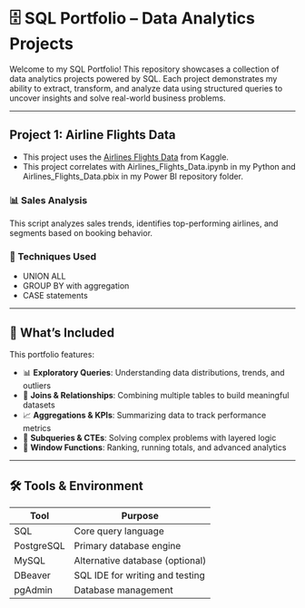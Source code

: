 # 🗄️ SQL Portfolio – Data Analytics Projects

Welcome to my SQL Portfolio! This repository showcases a collection of data analytics projects powered by SQL. Each project demonstrates my ability to extract, transform, and analyze data using structured queries to uncover insights and solve real-world business problems.

---

## Project 1: Airline Flights Data 
- This project uses the [Airlines Flights Data](https://www.kaggle.com/datasets/rohitgrewal/airlines-flights-data) from Kaggle.
- This project correlates with Airlines_Flights_Data.ipynb in my Python and Airlines_Flights_Data.pbix  in my Power BI repository folder.
  
### 📊 Sales Analysis 
This script analyzes sales trends, identifies top-performing airlines, and segments based on booking behavior.

### 🌟 Techniques Used
- UNION ALL
- GROUP BY with aggregation
- CASE statements

--- 

## 📌 What’s Included

This portfolio features:

- 📊 **Exploratory Queries**: Understanding data distributions, trends, and outliers
- 🔗 **Joins & Relationships**: Combining multiple tables to build meaningful datasets
- 📈 **Aggregations & KPIs**: Summarizing data to track performance metrics
- 🧠 **Subqueries & CTEs**: Solving complex problems with layered logic
- 🧮 **Window Functions**: Ranking, running totals, and advanced analytics

---

## 🛠️ Tools & Environment

| Tool        | Purpose                          |
|-------------|----------------------------------|
| SQL         | Core query language              |
| PostgreSQL  | Primary database engine          |
| MySQL       | Alternative database (optional)  |
| DBeaver     | SQL IDE for writing and testing  |
| pgAdmin     | Database management              |



